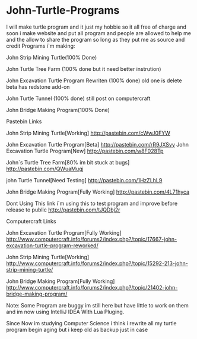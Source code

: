 John-Turtle-Programs
====================

I will make turtle program and it just my hobbie so it all free of charge and soon i make website and put all program and people are allowed to help me and the allow to share the program so long as they put me as source and credit
Programs i`m making:

John Strip Mining Turtle(100% Done)

John Turtle Tree Farm (100% done but it need better instrution)

John Excavation Turtle Program Rewriten (100% done) old one is delete beta has redstone add-on

John Turtle Tunnel (100% done) still post on computercraft

John Bridge Making Program(100% Done)

Pastebin Links

John Strip Mining Turtle[Working]
http://pastebin.com/cWwJ0FYW

John Excavation Turtle Program[Beta]
http://pastebin.com/rR9JXSvy
John Excavation Turtle Program[New]
http://pastebin.com/w8F028Tp

John`s Turtle Tree Farm[80% im bit stuck at bugs]
http://pastebin.com/QWuaMugj

john Turtle Tunnel[Need Testing]
http://pastebin.com/1HzZLhL9

John Bridge Making Program[Fully Working]
http://pastebin.com/4L71hyca

Dont Using This link i`m using this to test program and improve before release to public
http://pastebin.com/tJQDbj2r

Computercraft Links

John Excavation Turtle Program[Fully Working]
http://www.computercraft.info/forums2/index.php?/topic/17667-john-excavation-turtle-program-reworked/

John Strip Mining Turtle[Working]
http://www.computercraft.info/forums2/index.php?/topic/15292-213-john-strip-mining-turtle/

John Bridge Making Program[Fully Working]
http://www.computercraft.info/forums2/index.php?/topic/21402-john-bridge-making-program/

Note: Some Program are buggy im still here but have little to work on them and im now using IntelliJ IDEA With Lua Pluging.

Since Now im studying Computer Science i think i rewrite all my turtle program begin aging but i keep old as backup just in case
